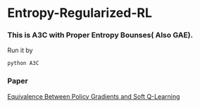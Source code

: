 # Entropy-Regularized-RL

### This is A3C with Proper Entropy Bounses( Also GAE).

Run it by 
```
python A3C
```

### Paper 

[Equivalence Between Policy Gradients and Soft Q-Learning](https://arxiv.org/abs/1704.06440)
